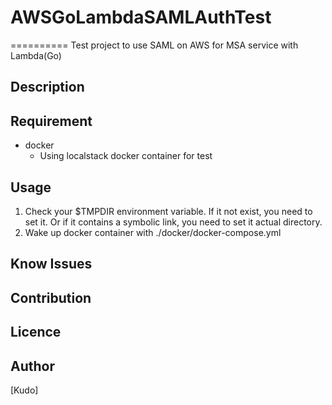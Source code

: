 # AWSGoLambdaSAMLAuthTest
==========
Test project to use SAML on AWS for MSA service with Lambda(Go)

## Description

## Requirement
- docker
  - Using localstack docker container for test

## Usage
1. Check your $TMPDIR environment variable. If it not exist, you need to set it. Or if it contains a symbolic link, you need to set it actual directory.
1. Wake up docker container with ./docker/docker-compose.yml

## Know Issues

## Contribution

## Licence

## Author

[Kudo]
